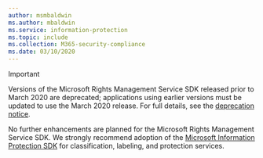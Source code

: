 ```yaml
---
author: msmbaldwin
ms.author: mbaldwin
ms.service: information-protection  
ms.topic: include
ms.collection: M365-security-compliance
ms.date: 03/10/2020
---
```

> [!IMPORTANT]
> Versions of the Microsoft Rights Management Service SDK released prior to March 2020 are deprecated; applications using earlier versions must be updated to use the March 2020 release. For full details, see the [deprecation notice](../develop/deprecation-notice.md).
>
> No further enhancements are planned for the Microsoft Rights Management Service SDK. We strongly recommend adoption of the [Microsoft Information Protection SDK](/information-protection/develop/overview) for classification, labeling, and protection services.